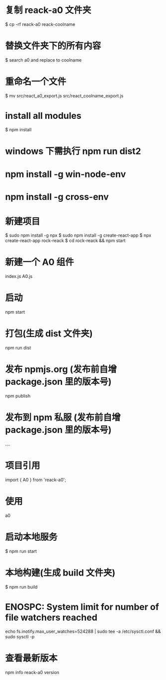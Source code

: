 # 复制 reack-a0 文件夹
$ cp -rf reack-a0 reack-coolname

# 替换文件夹下的所有内容
$ search a0 and replace to coolname

# 重命名一个文件
$ mv src/react_a0_export.js src/react_coolname_export.js 

# install all modules
$ npm install


# windows 下需执行 npm run dist2
# npm install -g win-node-env
# npm install -g cross-env

# 新建项目
$ sudo npm install -g npx
$ sudo npm install -g create-react-app
$ npx create-react-app rock-reack
$ cd rock-reack && npm start 

# 新建一个 A0 组件
index.js A0.js

# 启动
npm start

# 打包(生成 dist 文件夹)
npm run dist

# 发布 npmjs.org (发布前自增 package.json 里的版本号)
npm publish

# 发布到 npm 私服 (发布前自增 package.json 里的版本号)
....

# 项目引用 
import { A0 } from 'reack-a0';

# 使用
<A0>a0</A0>

# 启动本地服务
$ npm run start

# 本地构建(生成 build 文件夹)
$ npm run build

# ENOSPC: System limit for number of file watchers reached
echo fs.inotify.max_user_watches=524288 | sudo tee -a /etc/sysctl.conf && sudo sysctl -p

# 查看最新版本
npm info reack-a0 version
